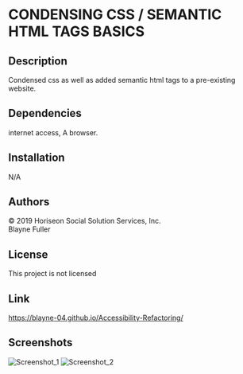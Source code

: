 # CONDENSING CSS / SEMANTIC HTML TAGS BASICS

## Description
Condensed css as well as added semantic html tags to a pre-existing website.

## Dependencies
internet access, A browser.

## Installation
N/A

## Authors
© 2019 Horiseon Social Solution Services, Inc.<br>
Blayne Fuller

## License
This project is not licensed

## Link
https://blayne-04.github.io/Accessibility-Refactoring/

## Screenshots
![Screenshot_1](https://user-images.githubusercontent.com/107909315/208793076-9a9c5d38-0d2a-4cfe-8d5a-80afb6d9a7fd.png)
![Screenshot_2](https://user-images.githubusercontent.com/107909315/208793080-183743e7-01ff-41f0-acb1-da8f87f418e0.png)
